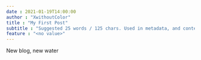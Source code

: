 ```yaml
---
date : 2021-01-19T14:00:00
author : "XwithoutColor"
title : "My First Post"
subtitle : "Suggested 25 words / 125 chars. Used in metadata, and content summaries."
feature : "<no value>"
---
```


New blog, new water